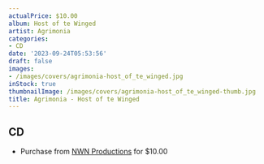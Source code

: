 ```yaml
---
actualPrice: $10.00
album: Host of te Winged
artist: Agrimonia
categories:
- CD
date: '2023-09-24T05:53:56'
draft: false
images:
- /images/covers/agrimonia-host_of_te_winged.jpg
inStock: true
thumbnailImage: /images/covers/agrimonia-host_of_te_winged-thumb.jpg
title: Agrimonia - Host of te Winged
---
```


## CD
* Purchase from [NWN Productions](http://shop.nwnprod.com/index.php?route=product/product&path=93&product_id=8953&sort=pd.name&order=ASC) for $10.00
